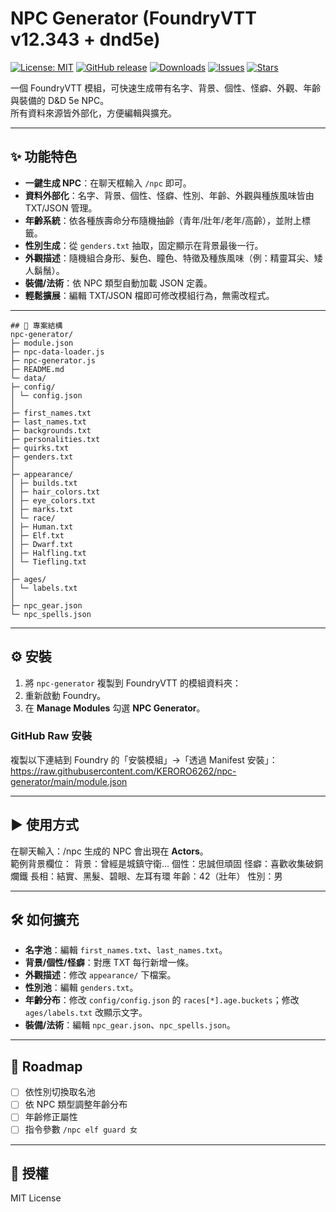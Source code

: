 # NPC Generator (FoundryVTT v12.343 + dnd5e)

[![License: MIT](https://img.shields.io/badge/License-MIT-blue.svg)](LICENSE)
[![GitHub release](https://img.shields.io/github/v/release/KERORO6262/npc-generator)](https://github.com/KERORO6262/npc-generator/releases)
[![Downloads](https://img.shields.io/github/downloads/KERORO6262/npc-generator/total.svg)](https://github.com/KERORO6262/npc-generator/releases)
[![Issues](https://img.shields.io/github/issues/KERORO6262/npc-generator)](https://github.com/KERORO6262/npc-generator/issues)
[![Stars](https://img.shields.io/github/stars/KERORO6262/npc-generator)](https://github.com/KERORO6262/npc-generator/stargazers)

一個 FoundryVTT 模組，可快速生成帶有名字、背景、個性、怪癖、外觀、年齡與裝備的 D&D 5e NPC。  
所有資料來源皆外部化，方便編輯與擴充。

---

## ✨ 功能特色
- **一鍵生成 NPC**：在聊天框輸入 `/npc` 即可。  
- **資料外部化**：名字、背景、個性、怪癖、性別、年齡、外觀與種族風味皆由 TXT/JSON 管理。  
- **年齡系統**：依各種族壽命分布隨機抽齡（青年/壯年/老年/高齡），並附上標籤。  
- **性別生成**：從 `genders.txt` 抽取，固定顯示在背景最後一行。  
- **外觀描述**：隨機組合身形、髮色、瞳色、特徵及種族風味（例：精靈耳尖、矮人鬍鬚）。  
- **裝備/法術**：依 NPC 類型自動加載 JSON 定義。  
- **輕鬆擴展**：編輯 TXT/JSON 檔即可修改模組行為，無需改程式。

---
```
## 📂 專案結構
npc-generator/
├─ module.json
├─ npc-data-loader.js
├─ npc-generator.js
├─ README.md
└─ data/
├─ config/
│ └─ config.json
│
├─ first_names.txt
├─ last_names.txt
├─ backgrounds.txt
├─ personalities.txt
├─ quirks.txt
├─ genders.txt
│
├─ appearance/
│ ├─ builds.txt
│ ├─ hair_colors.txt
│ ├─ eye_colors.txt
│ ├─ marks.txt
│ └─ race/
│ ├─ Human.txt
│ ├─ Elf.txt
│ ├─ Dwarf.txt
│ ├─ Halfling.txt
│ └─ Tiefling.txt
│
├─ ages/
│ └─ labels.txt
│
├─ npc_gear.json
└─ npc_spells.json
```
---

## ⚙️ 安裝
1. 將 `npc-generator` 複製到 FoundryVTT 的模組資料夾：
2. 重新啟動 Foundry。  
3. 在 **Manage Modules** 勾選 **NPC Generator**。  

### GitHub Raw 安裝
複製以下連結到 Foundry 的「安裝模組」→「透過 Manifest 安裝」：
https://raw.githubusercontent.com/KERORO6262/npc-generator/main/module.json

---

## ▶️ 使用方式
在聊天輸入：/npc
生成的 NPC 會出現在 **Actors**。  
範例背景欄位：
背景：曾經是城鎮守衛…
個性：忠誠但頑固
怪癖：喜歡收集破銅爛鐵
長相：結實、黑髮、碧眼、左耳有環
年齡：42（壯年）
性別：男

---

## 🛠️ 如何擴充
- **名字池**：編輯 `first_names.txt`、`last_names.txt`。  
- **背景/個性/怪癖**：對應 TXT 每行新增一條。  
- **外觀描述**：修改 `appearance/` 下檔案。  
- **性別池**：編輯 `genders.txt`。  
- **年齡分布**：修改 `config/config.json` 的 `races[*].age.buckets`；修改 `ages/labels.txt` 改顯示文字。  
- **裝備/法術**：編輯 `npc_gear.json`、`npc_spells.json`。  

---

## 🔮 Roadmap
- [ ] 依性別切換取名池  
- [ ] 依 NPC 類型調整年齡分布  
- [ ] 年齡修正屬性  
- [ ] 指令參數 `/npc elf guard 女`

---

## 📜 授權
MIT License
